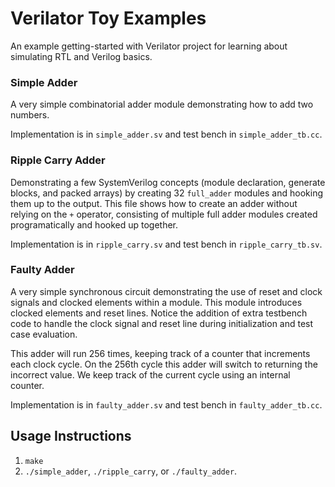 # Verilator Toy Examples
An example getting-started with Verilator project for learning about simulating RTL and Verilog basics.

### Simple Adder
A very simple combinatorial adder module demonstrating how to add two numbers.

Implementation is in `simple_adder.sv` and test bench in `simple_adder_tb.cc`.

### Ripple Carry Adder
Demonstrating a few SystemVerilog concepts (module declaration, generate blocks, and packed arrays) by creating 32 `full_adder` modules and hooking them up to the output.
This file shows how to create an adder without relying on the `+` operator, consisting of multiple full adder modules created programatically and hooked up together.

Implementation is in `ripple_carry.sv` and test bench in `ripple_carry_tb.sv`.

### Faulty Adder
A very simple synchronous circuit demonstrating the use of reset and clock signals and clocked elements within a module.
This module introduces clocked elements and reset lines.
Notice the addition of extra testbench code to handle the clock signal and reset line during initialization and test case evaluation.

This adder will run 256 times, keeping track of a counter that increments each clock cycle.
On the 256th cycle this adder will switch to returning the incorrect value.
We keep track of the current cycle using an internal counter.

Implementation is in `faulty_adder.sv` and test bench in `faulty_adder_tb.cc`.

## Usage Instructions

1. `make`
1. `./simple_adder`, `./ripple_carry`, or `./faulty_adder`.
